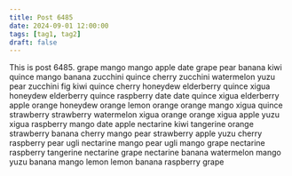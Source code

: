 ```yaml
---
title: Post 6485
date: 2024-09-01 12:00:00
tags: [tag1, tag2]
draft: false
---
```

This is post 6485.
grape
mango
mango
apple
date
grape
pear
banana
kiwi
quince
mango
banana
zucchini
quince
cherry
zucchini
watermelon
yuzu
pear
zucchini
fig
kiwi
quince
cherry
honeydew
elderberry
quince
xigua
honeydew
elderberry
quince
raspberry
date
date
quince
xigua
elderberry
apple
orange
honeydew
orange
lemon
orange
orange
mango
xigua
quince
strawberry
strawberry
watermelon
xigua
orange
orange
xigua
apple
yuzu
xigua
raspberry
mango
date
apple
nectarine
kiwi
tangerine
orange
strawberry
banana
cherry
mango
pear
strawberry
apple
yuzu
cherry
raspberry
pear
ugli
nectarine
mango
pear
ugli
mango
grape
nectarine
raspberry
tangerine
nectarine
grape
nectarine
banana
watermelon
mango
yuzu
banana
mango
lemon
lemon
banana
raspberry
grape
